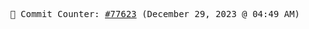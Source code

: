 <p align="center">
    <samp>
        📮 Commit Counter: <a href="https://github.com/Javascript-void0/Javascript-void0/commits/main">#77623</a> (December 29, 2023 @ 04:49 AM)
    </samp>
</p>